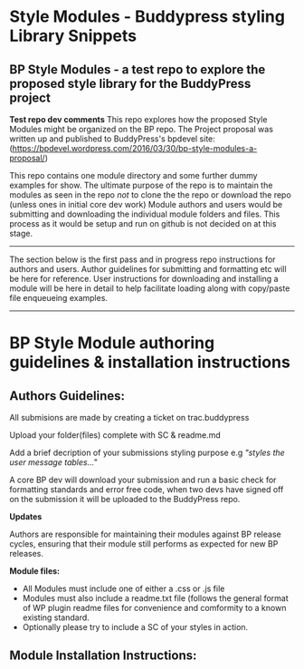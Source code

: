 # Style Modules - Buddypress styling Library Snippets
**BP Style Modules - a test repo to explore the proposed style library for the BuddyPress project**
----------------------------------------------------------------------------------------------

**Test repo dev comments**
This repo explores how the proposed Style Modules might be organized on the BP repo.
The Project proposal was written up and published to BuddyPress's bpdevel site:
(https://bpdevel.wordpress.com/2016/03/30/bp-style-modules-a-proposal/)

This repo contains one module directory and some further dummy examples for show. The ultimate purpose of the repo is to maintain the modules as seen in the repo _not_ to clone the the repo or download the repo (unless ones in initial core dev work) Module authors and users would be submitting and downloading the individual module folders and files. This process as it would be setup and run on github is not decided on at this stage.

-----------------------------------------------------------------------------------------------
The section below is the first pass and in progress repo instructions for authors and users.
Author guidelines for submitting and formatting etc will be here for reference.
User instructions for downloading and installing a module will be here in detail to help facilitate
loading along with copy/paste file enqueueing examples.

-----------------------------------------------------------------------------------------------

# BP Style Module authoring guidelines & installation instructions

## Authors Guidelines:

All submisions are made by creating a ticket on trac.buddypress

Upload your folder(files) complete with SC & readme.md

Add a brief decription of your submissions styling purpose e.g _"styles the user message tables..."_ 

A core BP dev  will download your submission and run a basic check for formatting standards and error free code, when two devs have signed off on the submission it will be uploaded to the BuddyPress repo.

**Updates**

Authors are responsible for maintaining their modules against BP release cycles, ensuring that their module still performs as expected for new BP releases.

**Module files:**

* All Modules must include one of either a .css or .js file
* Modules must also include a readme.txt file (follows the general format of WP plugin readme files for convenience and comformity to a known existing standard.
* Optionally  please try to include a SC of your styles in action.

## Module Installation Instructions:
